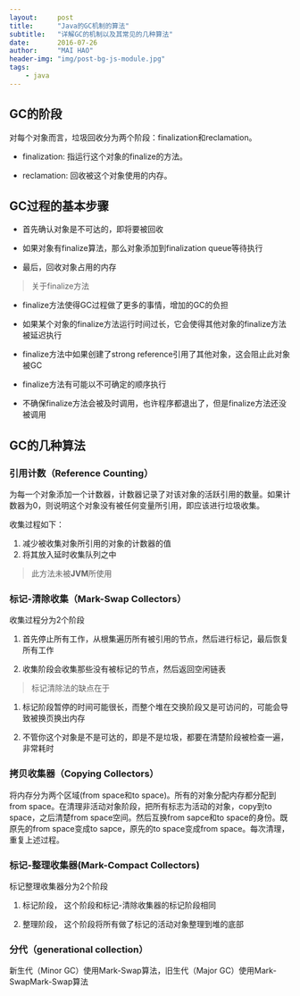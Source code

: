 ```yaml
---
layout:     post
title:      "Java的GC机制的算法"
subtitle:   "详解GC的机制以及其常见的几种算法"
date:       2016-07-26
author:     "MAI HAO"
header-img: "img/post-bg-js-module.jpg"
tags:
    - java
---
```


## GC的阶段

对每个对象而言，垃圾回收分为两个阶段：finalization和reclamation。

  * finalization: 指运行这个对象的finalize的方法。
 
  * reclamation: 回收被这个对象使用的内存。

## GC过程的基本步骤
  * 首先确认对象是不可达的，即将要被回收

  * 如果对象有finalize算法，那么对象添加到finalization queue等待执行
 
  * 最后，回收对象占用的内存

> 关于finalize方法
  * finalize方法使得GC过程做了更多的事情，增加的GC的负担

  * 如果某个对象的finalize方法运行时间过长，它会使得其他对象的finalize方法被延迟执行

  * finalize方法中如果创建了strong reference引用了其他对象，这会阻止此对象被GC

  * finalize方法有可能以不可确定的顺序执行

  * 不确保finalize方法会被及时调用，也许程序都退出了，但是finalize方法还没被调用

## GC的几种算法

### 引用计数（Reference Counting）

为每一个对象添加一个计数器，计数器记录了对该对象的活跃引用的数量。如果计数器为0，则说明这个对象没有被任何变量所引用，即应该进行垃圾收集。

收集过程如下：

  1. 减少被收集对象所引用的对象的计数器的值
  2. 将其放入延时收集队列之中

> 此方法未被**JVM**所使用

### 标记-清除收集（Mark-Swap Collectors）

收集过程分为2个阶段

  1. 首先停止所有工作，从根集遍历所有被引用的节点，然后进行标记，最后恢复所有工作

  2. 收集阶段会收集那些没有被标记的节点，然后返回空闲链表

> 标记清除法的缺点在于
  1. 标记阶段暂停的时间可能很长，而整个堆在交换阶段又是可访问的，可能会导致被换页换出内存

  2. 不管你这个对象是不是可达的，即是不是垃圾，都要在清楚阶段被检查一遍，非常耗时


### 拷贝收集器（Copying Collectors）

将内存分为两个区域(from space和to space)。所有的对象分配内存都分配到from space。在清理非活动对象阶段，把所有标志为活动的对象，copy到to space，之后清楚from space空间。然后互换from sapce和to space的身份。既原先的from space变成to sapce，原先的to space变成from space。每次清理，重复上述过程。

### 标记-整理收集器(Mark-Compact Collectors)

标记整理收集器分为2个阶段

  1. 标记阶段， 这个阶段和标记-清除收集器的标记阶段相同

  2. 整理阶段， 这个阶段将所有做了标记的活动对象整理到堆的底部

### 分代（generational collection）

新生代（Minor GC）使用Mark-Swap算法，旧生代（Major GC）使用Mark-SwapMark-Swap算法
